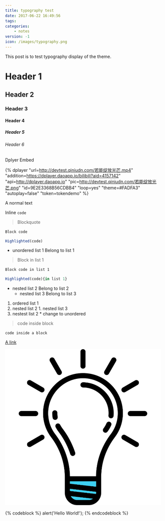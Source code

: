 ```yaml
---
title: typography test
date: 2017-06-22 16:49:56
tags:
categories:
	- notes
version: -1
icon: /images/typography.png
---
```


This post is to test typography display of the theme.

# Header 1

## Header 2

### Header 3

#### Header 4

##### Header 5

###### Header 6

Dplyer Embed

{% dplayer "url=http://devtest.qiniudn.com/若能绽放光芒.mp4" "addition=https://dplayer.daoapp.io/bilibili?aid=4157142" "api=http://dplayer.daoapp.io" "pic=http://devtest.qiniudn.com/若能绽放光芒.png" "id=9E2E3368B56CDBB4" "loop=yes" "theme=#FADFA3" "autoplay=false" "token=tokendemo" %}

A normal text

Inline `code`

> Blockquote

```
Block code 
```

```js
Highlighted(code)
```

* unordered list 1
Belong to list 1
> Block in list 1

  ```
  Block code in list 1
  ```

  ```js
  Highlighted(code){in list 1}
  ```

  * nested list 2
    Belong to list 2
    * nested list 3
      Belong to list 3

1. ordered list 1
  1. nested list 2
    1. nested list 3
  1. nestest list 2
    * change to unordered

> code inside block
  ```
  code inside a block
  ```

[A link](#)

![A picture](/images/projects.svg)

{% codeblock %}
alert('Hello World!');
{% endcodeblock %}